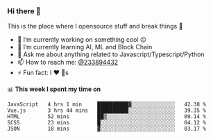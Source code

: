 ### Hi there 👋

<!--
**a233894432/a233894432** is a ✨ _special_ ✨ repository because its `README.md` (this file) appears on your GitHub profile.

Here are some ideas to get you started:

- 🔭 I’m currently working on ...
- 🌱 I’m currently learning ...
- 👯 I’m looking to collaborate on ...
- 🤔 I’m looking for help with ...
- 💬 Ask me about ...
- 📫 How to reach me: ...
- 😄 Pronouns: ...
- ⚡ Fun fact: ...
-->
 
 
This is the place where I opensource stuff and break things :rofl:

- 🔭 I’m currently working on something cool :wink:
- 🌱 I’m currently learning AI, ML and Block Chain
- 💬 Ask me about anything related to Javascript/Typescript/Python
- 📫 How to reach me: [@233894432](https://twitter.com/233894432)
- ⚡ Fun fact: I :heart: :dog:s

📊 **This week I spent my time on**
<!--START_SECTION:waka-->
```text
JavaScript   4 hrs 1 min     ██████████▓░░░░░░░░░░░░░░   42.38 % 
Vue.js       3 hrs 44 mins   ██████████░░░░░░░░░░░░░░░   39.35 % 
HTML         52 mins         ██▒░░░░░░░░░░░░░░░░░░░░░░   09.14 % 
SCSS         23 mins         █░░░░░░░░░░░░░░░░░░░░░░░░   04.12 % 
JSON         18 mins         ▓░░░░░░░░░░░░░░░░░░░░░░░░   03.17 % 
```
<!--END_SECTION:waka-->
